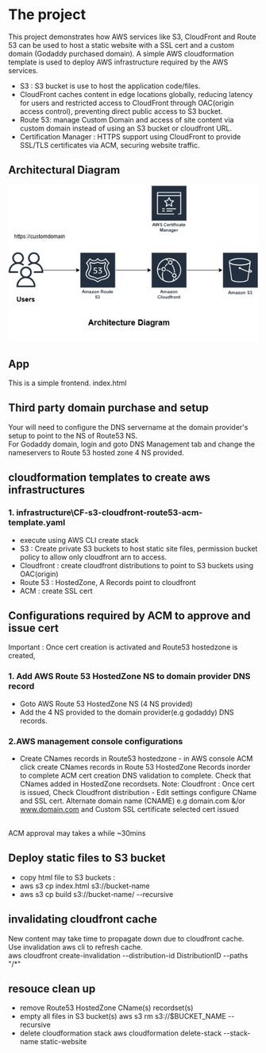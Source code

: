 # The project
This project demonstrates how AWS services like S3, CloudFront and Route 53 can be used to host a static website with a SSL cert and a custom domain (Godaddy purchased domain). A simple AWS cloudformation template is used to deploy AWS infrastructure required by the AWS services. 
- S3 : S3 bucket is use to host the application code/files. 
- CloudFront caches content in edge locations globally, reducing latency for users and restricted access to CloudFront through OAC(origin access control), preventing direct public access to S3 bucket.
- Route 53: manage Custom Domain and access of site content via custom domain instead of using an S3 bucket or cloudfront URL.
- Certification Manager : HTTPS support using CloudFront to provide SSL/TLS certificates via ACM, securing website traffic.

## Architectural Diagram
![screenshot](images/architectural-diagram-1.png)

## App
This is a simple frontend. index.html

## Third party domain purchase and setup
Your will need to configure the DNS servername at the domain provider's setup to point to the NS of Route53 NS. <br>
For Godaddy domain, login and goto DNS Management tab and change the nameservers to Route 53 hosted zone 4 NS provided.

## cloudformation templates to create aws infrastructures
### 1. infrastructure\CF-s3-cloudfront-route53-acm-template.yaml
- execute using AWS CLI create stack
- S3 : Create private S3 buckets to host static site files, permission bucket policy to allow only cloudfront arn to access.
- Cloudfront : create cloudfront distributions to point to S3 buckets using OAC(origin)
- Route 53 : HostedZone, A Records point to cloudfront 
- ACM : create SSL cert

## Configurations required by ACM to approve and issue cert 
Important : Once cert creation is activated and Route53 hostedzone is created, 
### 1. Add AWS Route 53 HostedZone NS to domain provider DNS record
- Goto AWS Route 53 HostedZone NS (4 NS provided)
- Add the 4 NS provided to the domain provider(e.g godaddy) DNS records.

### 2.AWS management console configurations
- Create CNames records in Route53 hostedzone - in AWS console ACM click create CNames records in Route 53 HostedZone Records inorder to complete ACM cert creation DNS validation to complete. Check that CNames added in HostedZone recordsets.
Note: Cloudfront : Once cert is issued, Check Cloudfront distribution - Edit settings configure CName and SSL cert.
Alternate domain name (CNAME) e.g domain.com &/or www.domain.com and Custom SSL certificate selected cert issued

<br> ACM approval may takes a while ~30mins

## Deploy static files to S3 bucket
- copy html file to S3 buckets : 
- aws s3 cp index.html s3://bucket-name
- aws s3 cp build s3://bucket-name/ --recursive

## invalidating cloudfront cache
New content may take time to propagate down due to cloudfront cache. Use invalidation aws cli to refresh cache. <br>
aws cloudfront create-invalidation --distribution-id DistributionID --paths "/*"


## resouce clean up
- remove Route53 HostedZone CName(s) recordset(s)
- empty all files in S3 bucket(s)
aws s3 rm s3://$BUCKET_NAME --recursive
- delete cloudformation stack
aws cloudformation delete-stack --stack-name static-website